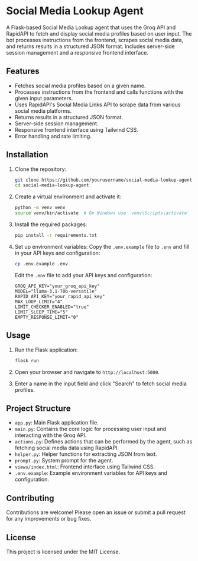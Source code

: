 # Social Media Lookup Agent

A Flask-based Social Media Lookup agent that uses the Groq API and RapidAPI to fetch and display social media profiles based on user input. The bot processes instructions from the frontend, scrapes social media data, and returns results in a structured JSON format. Includes server-side session management and a responsive frontend interface.

## Features

- Fetches social media profiles based on a given name.
- Processes instructions from the frontend and calls functions with the given input parameters.
- Uses RapidAPI's Social Media Links API to scrape data from various social media platforms.
- Returns results in a structured JSON format.
- Server-side session management.
- Responsive frontend interface using Tailwind CSS.
- Error handling and rate limiting.

## Installation

1. Clone the repository:
    ```sh
    git clone https://github.com/yourusername/social-media-lookup-agent.git
    cd social-media-lookup-agent
    ```

2. Create a virtual environment and activate it:
    ```sh
    python -m venv venv
    source venv/bin/activate  # On Windows use `venv\Scripts\activate`
    ```

3. Install the required packages:
    ```sh
    pip install -r requirements.txt
    ```

4. Set up environment variables:
    Copy the `.env.example` file to `.env` and fill in your API keys and configuration:
    ```sh
    cp .env.example .env
    ```

    Edit the `.env` file to add your API keys and configuration:
    ```env
    GROQ_API_KEY="your_groq_api_key"
    MODEL="llama-3.1-70b-versatile"
    RAPID_API_KEY="your_rapid_api_key"
    MAX_LOOP_LIMIT="4"
    LIMIT_CHECKER_ENABLED="true"
    LIMIT_SLEEP_TIME="5"
    EMPTY_RESPONSE_LIMIT="0"
    ```

## Usage

1. Run the Flask application:
    ```sh
    flask run
    ```

2. Open your browser and navigate to `http://localhost:5000`.

3. Enter a name in the input field and click "Search" to fetch social media profiles.

## Project Structure

- `app.py`: Main Flask application file.
- `main.py`: Contains the core logic for processing user input and interacting with the Groq API.
- `actions.py`: Defines actions that can be performed by the agent, such as fetching social media data using RapidAPI.
- `helper.py`: Helper functions for extracting JSON from text.
- `prompt.py`: System prompt for the agent.
- `views/index.html`: Frontend interface using Tailwind CSS.
- `.env.example`: Example environment variables for API keys and configuration.

## Contributing

Contributions are welcome! Please open an issue or submit a pull request for any improvements or bug fixes.

## License

This project is licensed under the MIT License.